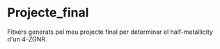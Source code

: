 # Projecte_final
Fitxers generats pel meu projecte final per determinar el half-metallicity d'un 4-ZGNR.
